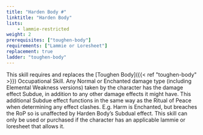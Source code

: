 ```yaml
---
title: "Harden Body #"
linktitle: "Harden Body"
lists:
    - lammie-restricted
weight: 2
prerequisites: ["toughen-body"]
requirements: ["Lammie or Loresheet"]
replacement: true
ladder: "toughen-body"
---
```

This skill requires and replaces the [Toughen Body]({{< ref "toughen-body" >}}) Occupational Skill. Any Normal or Enchanted damage type (including Elemental Weakness versions) taken by the character has the damage effect Subdue, in addition to any other damage effects it might have. This additional Subdue effect functions in the same way as the Ritual of Peace when determining any effect clashes. E.g. Harm is Enchanted, but breaches the RoP so is unaffected by Harden Body’s Subdual effect. This skill can only be used or purchased if the character has an applicable lammie or loresheet that allows it.
